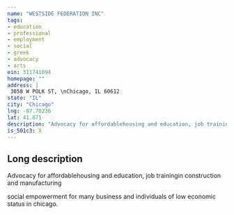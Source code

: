 ```yaml
---
name: "WESTSIDE FEDERATION INC"
tags:
- education
- professional
- employment
- social
- greek
- advocacy
- arts
ein: 311741094
homepage: ""
address: |
 3058 W POLK ST, \nChicago, IL 60612
state: "IL"
city: "Chicago"
lng: -87.70236
lat: 41.871
description: "Advocacy for affordablehousing and education, job trainingin construction and manufacturing"
is_501c3: X
---
```


## Long description

Advocacy for affordablehousing and education, job trainingin construction and manufacturing
  
  social empowerment for many business and individuals of low economic status in chicago. 

